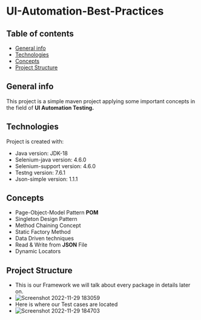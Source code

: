 # UI-Automation-Best-Practices
## Table of contents
* [General info](#general-info)
* [Technologies](#technologies)
* [Concepts](#concepts)
* [Project Structure](#project-structure)
## General info
This project is a simple maven project applying some important concepts in the field of **UI Automation Testing.**
## Technologies
Project is created with:
* Java version: JDK-18
* Selenium-java version: 4.6.0
* Selenium-support version: 4.6.0
* Testng version: 7.6.1
* Json-simple version: 1.1.1
## Concepts
* Page-Object-Model Pattern **POM**
* Singleton Design Pattern
* Method Chaining Concept
* Static Factory Method
* Data Driven techniques
* Read & Write from **JSON** File
* Dynamic Locators
## Project Structure
* This is our Framework we will talk about every package in details later on.
* ![Screenshot 2022-11-29 183059](https://user-images.githubusercontent.com/41761100/204592039-f76e1b6b-62c6-47e9-b5e1-b8798ef02b9e.png)
* Here is where our Test cases are located
* ![Screenshot 2022-11-29 184703](https://user-images.githubusercontent.com/41761100/204592226-cff692ed-635c-41a6-983b-3a170f2476c4.png)

